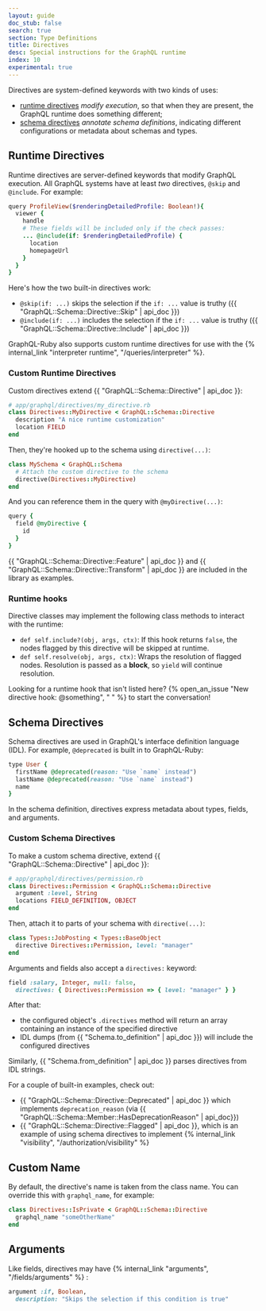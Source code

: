 ```yaml
---
layout: guide
doc_stub: false
search: true
section: Type Definitions
title: Directives
desc: Special instructions for the GraphQL runtime
index: 10
experimental: true
---
```



Directives are system-defined keywords with two kinds of uses:

- [runtime directives](#runtime-directives) _modify execution_, so that when they are present, the GraphQL runtime does something different;
- [schema directives](#schema-directives) _annotate schema definitions_, indicating different configurations or metadata about schemas and types.

## Runtime Directives

Runtime directives are server-defined keywords that modify GraphQL execution. All GraphQL systems have at least _two_ directives, `@skip` and `@include`. For example:

```ruby
query ProfileView($renderingDetailedProfile: Boolean!){
  viewer {
    handle
    # These fields will be included only if the check passes:
    ... @include(if: $renderingDetailedProfile) {
      location
      homepageUrl
    }
  }
}
```

Here's how the two built-in directives work:

- `@skip(if: ...)` skips the selection if the `if: ...` value is truthy ({{ "GraphQL::Schema::Directive::Skip" | api_doc }})
- `@include(if: ...)` includes the selection if the `if: ...` value is truthy ({{ "GraphQL::Schema::Directive::Include" | api_doc }})

GraphQL-Ruby also supports custom runtime directives for use with the {% internal_link "interpreter runtime", "/queries/interpreter" %}.

### Custom Runtime Directives

Custom directives extend {{ "GraphQL::Schema::Directive" | api_doc }}:

```ruby
# app/graphql/directives/my_directive.rb
class Directives::MyDirective < GraphQL::Schema::Directive
  description "A nice runtime customization"
  location FIELD
end
```

Then, they're hooked up to the schema using `directive(...)`:

```ruby
class MySchema < GraphQL::Schema
  # Attach the custom directive to the schema
  directive(Directives::MyDirective)
end
```

And you can reference them in the query with `@myDirective(...)`:

```ruby
query {
  field @myDirective {
    id
  }
}
```

{{ "GraphQL::Schema::Directive::Feature" | api_doc }} and {{ "GraphQL::Schema::Directive::Transform" | api_doc }} are included in the library as examples.

### Runtime hooks

Directive classes may implement the following class methods to interact with the runtime:

- `def self.include?(obj, args, ctx)`: If this hook returns `false`, the nodes flagged by this directive will be skipped at runtime.
- `def self.resolve(obj, args, ctx)`: Wraps the resolution of flagged nodes. Resolution is passed as a __block__, so `yield` will continue resolution.

Looking for a runtime hook that isn't listed here? {% open_an_issue "New directive hook: @something", "<!-- Describe how the directive would be used and then how you might implement it --> " %} to start the conversation!

## Schema Directives

Schema directives are used in GraphQL's interface definition language (IDL). For example, `@deprecated` is built in to GraphQL-Ruby:

```ruby
type User {
  firstName @deprecated(reason: "Use `name` instead")
  lastName @deprecated(reason: "Use `name` instead")
  name
}
```

In the schema definition, directives express metadata about types, fields, and arguments.

### Custom Schema Directives

To make a custom schema directive, extend {{ "GraphQL::Schema::Directive" | api_doc }}:

```ruby
# app/graphql/directives/permission.rb
class Directives::Permission < GraphQL::Schema::Directive
  argument :level, String
  locations FIELD_DEFINITION, OBJECT
end
```

Then, attach it to parts of your schema with `directive(...)`:

```ruby
class Types::JobPosting < Types::BaseObject
  directive Directives::Permission, level: "manager"
end
```

Arguments and fields also accept a `directives:` keyword:

```ruby
field :salary, Integer, null: false,
  directives: { Directives::Permission => { level: "manager" } }
```

After that:

- the configured object's `.directives` method will return an array containing an instance of the specified directive
- IDL dumps (from {{ "Schema.to_definition" | api_doc }}) will include the configured directives

Similarly, {{ "Schema.from_definition" | api_doc }} parses directives from IDL strings.

For a couple of built-in examples, check out:

- {{ "GraphQL::Schema::Directive::Deprecated" | api_doc }} which implements `deprecation_reason` (via {{ "GraphQL::Schema::Member::HasDeprecationReason" | api_doc}})
- {{ "GraphQL::Schema::Directive::Flagged" | api_doc }}, which is an example of using schema directives to implement {% internal_link "visibility", "/authorization/visibility" %}

## Custom Name

By default, the directive's name is taken from the class name. You can override this with `graphql_name`, for example:

```ruby
class Directives::IsPrivate < GraphQL::Schema::Directive
  graphql_name "someOtherName"
end
```

## Arguments

Like fields, directives may have {% internal_link "arguments", "/fields/arguments" %} :

```ruby
argument :if, Boolean,
  description: "Skips the selection if this condition is true"
```

